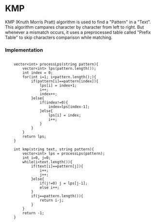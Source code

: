 # KMP
KMP (Knuth Morris Pratt) algorithm is used to find a "Pattern" in a "Text". This algorithm campares character by character from left to right. 
But whenever a mismatch occurs, it uses a preprocessed table called "Prefix Table" to skip characters comparison while matching.

### Implementation
```

    vector<int> processLps(string pattern){
        vector<int> lps(pattern.length());
        int index = 0;
        for(int i=1; i<pattern.length();){
            if(pattern[i]==pattern[index]){
                lps[i] = index+1;
                i++;
                index++;
            }else{
                if(index!=0){
                    index=lps[index-1];
                }else{
                    lps[i] = index;
                    i++;
                }
            }
        }
        return lps;
    }
    
    int kmp(string text, string pattern){
        vector<int> lps = processLps(pattern);
        int i=0, j=0;
        while(i<text.length()){
            if(text[i]==pattern[j]){
                i++;
                j++;
            }else{
                if(j!=0) j = lps[j-1];
                else i++;
            }
            if(j==pattern.length()){
                return i-j;
            }
        }
        return -1;
    }
```
